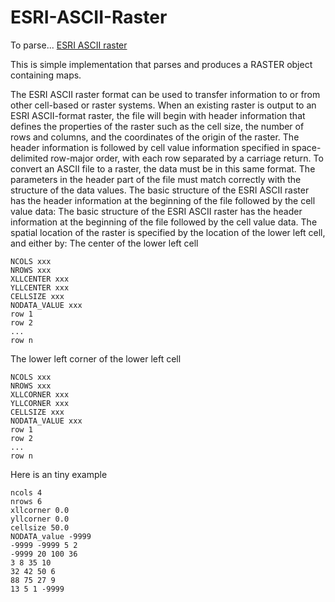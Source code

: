 # ESRI-ASCII-Raster
To parse... [ESRI ASCII raster](http://help.arcgis.com/en/arcgisdesktop/10.0/help/index.html#/ESRI_ASCII_raster_format/009t0000000z000000/)

This is simple implementation that parses and produces a RASTER object containing maps.

The ESRI ASCII raster format can be used to transfer information to or from other cell-based or raster systems. When an existing raster is output to an ESRI ASCII-format raster, the file will begin with header information that defines the properties of the raster such as the cell size, the number of rows and columns, and the coordinates of the origin of the raster. The header information is followed by cell value information specified in space-delimited row-major order, with each row separated by a carriage return.
To convert an ASCII file to a raster, the data must be in this same format. The parameters in the header part of the file must match correctly with the structure of the data values.
The basic structure of the ESRI ASCII raster has the header information at the beginning of the file followed by the cell value data:
The basic structure of the ESRI ASCII raster has the header information at the beginning of the file followed by the cell value data. The spatial location of the raster is specified by the location of the lower left cell, and either by:
The center of the lower left cell

```
NCOLS xxx
NROWS xxx
XLLCENTER xxx
YLLCENTER xxx
CELLSIZE xxx
NODATA_VALUE xxx
row 1
row 2
...
row n
```
The lower left corner of the lower left cell
```
NCOLS xxx
NROWS xxx
XLLCORNER xxx
YLLCORNER xxx
CELLSIZE xxx
NODATA_VALUE xxx
row 1
row 2
...
row n
```

Here is an tiny example

```
ncols 4
nrows 6
xllcorner 0.0
yllcorner 0.0
cellsize 50.0
NODATA_value -9999
-9999 -9999 5 2
-9999 20 100 36
3 8 35 10
32 42 50 6
88 75 27 9
13 5 1 -9999
```
